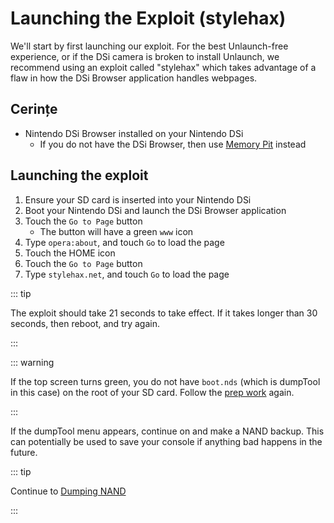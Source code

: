 # Launching the Exploit (stylehax)

We'll start by first launching our exploit. For the best Unlaunch-free experience, or if the DSi camera is broken to install Unlaunch, we recommend using an exploit called "stylehax" which takes advantage of a flaw in how the DSi Browser application handles webpages.

## Cerințe

- Nintendo DSi Browser installed on your Nintendo DSi
  - If you do not have the DSi Browser, then use [Memory Pit](launching-the-exploit.html) instead

## Launching the exploit

1. Ensure your SD card is inserted into your Nintendo DSi
2. Boot your Nintendo DSi and launch the DSi Browser application
3. Touch the `Go to Page` button
   - The button will have a green `www` icon
4. Type `opera:about`, and touch `Go` to load the page
5. Touch the HOME icon
6. Touch the `Go to Page` button
7. Type `stylehax.net`, and touch `Go` to load the page

::: tip

The exploit should take 21 seconds to take effect. If it takes longer than 30 seconds, then reboot, and try again.

:::

::: warning

If the top screen turns green, you do not have `boot.nds` (which is dumpTool in this case) on the root of your SD card. Follow the [prep work](get-started.html#section-i-prep-work) again.

:::

If the dumpTool menu appears, continue on and make a NAND backup. This can potentially be used to save your console if anything bad happens in the future.

::: tip

Continue to [Dumping NAND](dumping-nand.html)

:::
